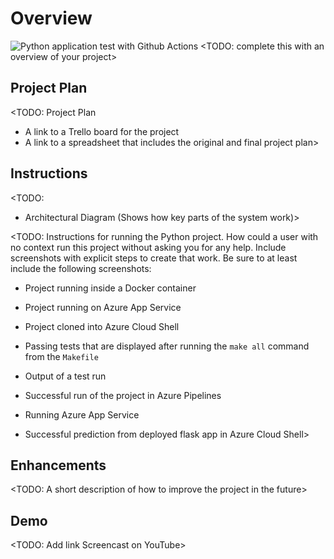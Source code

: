 # Overview

![Python application test with Github Actions](https://github.com/raushan1/damo/workflows/Python%20application%20test%20with%20Github%20Actions/badge.svg)
<TODO: complete this with an overview of your project>

## Project Plan
<TODO: Project Plan

* A link to a Trello board for the project
* A link to a spreadsheet that includes the original and final project plan>

## Instructions

<TODO:  
* Architectural Diagram (Shows how key parts of the system work)>

<TODO:  Instructions for running the Python project.  How could a user with no context run this project without asking you for any help.  Include screenshots with explicit steps to create that work. Be sure to at least include the following screenshots:


* Project running inside a Docker container

* Project running on Azure App Service

* Project cloned into Azure Cloud Shell

* Passing tests that are displayed after running the `make all` command from the `Makefile`

* Output of a test run

* Successful run of the project in Azure Pipelines

* Running Azure App Service

* Successful prediction from deployed flask app in Azure Cloud Shell> 

## Enhancements

<TODO: A short description of how to improve the project in the future>

## Demo 

<TODO: Add link Screencast on YouTube>


